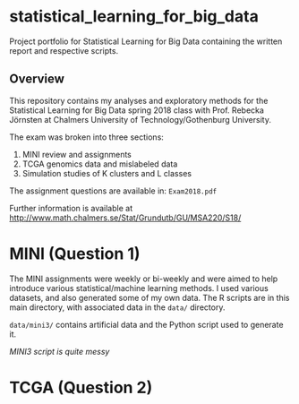 # statistical_learning_for_big_data
Project portfolio for Statistical Learning for Big Data containing the written report and respective scripts.

## Overview
This repository contains my analyses and exploratory methods for the Statistical Learning for Big Data spring 2018 class with Prof. Rebecka Jörnsten at Chalmers University of Technology/Gothenburg University.  

The exam was broken into three sections: 
  1. MINI review and assignments
  2. TCGA genomics data and mislabeled data
  3. Simulation studies of K clusters and L classes
  
The assignment questions are available in: ```Exam2018.pdf```

Further information is available at <http://www.math.chalmers.se/Stat/Grundutb/GU/MSA220/S18/> 

# MINI (Question 1)
The MINI assignments were weekly or bi-weekly and were aimed to help introduce various statistical/machine learning methods. I used various datasets, and also generated some of my own data. The R scripts are in this main directory, with associated data in the ```data/``` directory. 

```data/mini3/``` contains artificial data and the Python script used to generate it.

*MINI3 script is quite messy*

# TCGA (Question 2)
